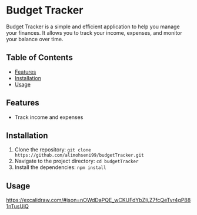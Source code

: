 # Budget Tracker

Budget Tracker is a simple and efficient application to help you manage your finances. It allows you to track your income, expenses, and monitor your balance over time.

## Table of Contents
- [Features](#features)
- [Installation](#installation)
- [Usage](#usage)

## Features
- Track income and expenses

## Installation
1. Clone the repository: `git clone https://github.com/alimohseni99/budgetTracker.git`
2. Navigate to the project directory: `cd budgetTracker`
3. Install the dependencies: `npm install`

## Usage
https://excalidraw.com/#json=nOWdDaPQE_wCKUFdYbZli,Z7fcQeTvr4gP881nTusUiQ
